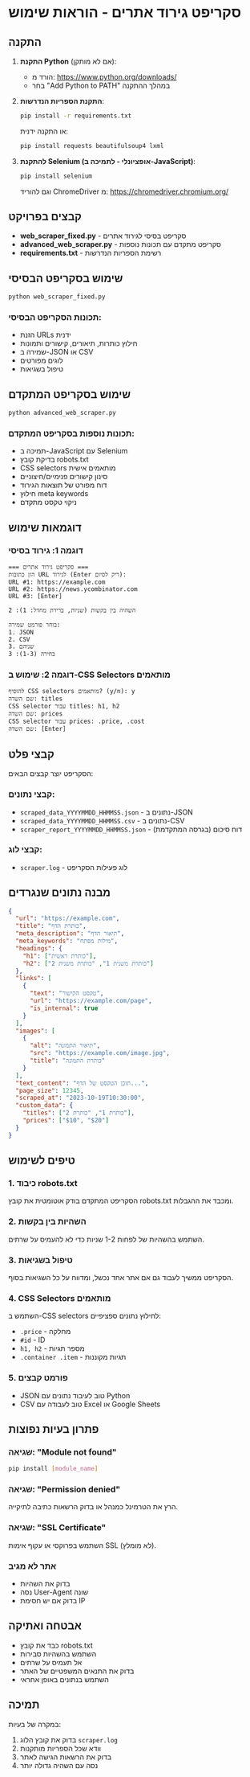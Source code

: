 # סקריפט גירוד אתרים - הוראות שימוש

## התקנה

1. **התקנת Python** (אם לא מותקן):
   - הורד מ: https://www.python.org/downloads/
   - בחר "Add Python to PATH" במהלך ההתקנה

2. **התקנת הספריות הנדרשות**:
   ```bash
   pip install -r requirements.txt
   ```

   או התקנה ידנית:
   ```bash
   pip install requests beautifulsoup4 lxml
   ```

3. **להתקנת Selenium (אופציונלי - לתמיכה ב-JavaScript)**:
   ```bash
   pip install selenium
   ```
   וגם להוריד ChromeDriver מ: https://chromedriver.chromium.org/

## קבצים בפרויקט

- **web_scraper_fixed.py** - סקריפט בסיסי לגירוד אתרים
- **advanced_web_scraper.py** - סקריפט מתקדם עם תכונות נוספות
- **requirements.txt** - רשימת הספריות הנדרשות

## שימוש בסקריפט הבסיסי

```bash
python web_scraper_fixed.py
```

### תכונות הסקריפט הבסיסי:
- הזנת URLs ידנית
- חילוץ כותרות, תיאורים, קישורים ותמונות
- שמירה ב-JSON או CSV
- לוגים מפורטים
- טיפול בשגיאות

## שימוש בסקריפט המתקדם

```bash
python advanced_web_scraper.py
```

### תכונות נוספות בסקריפט המתקדם:
- תמיכה ב-JavaScript עם Selenium
- בדיקת קובץ robots.txt
- CSS selectors מותאמים אישית
- סינון קישורים פנימיים/חיצוניים
- דוח מפורט של תוצאות הגירוד
- חילוץ meta keywords
- ניקוי טקסט מתקדם

## דוגמאות שימוש

### דוגמה 1: גירוד בסיסי
```
=== סקריפט גירוד אתרים ===
הזן כתובות URL לגירוד (Enter ריק לסיום):
URL #1: https://example.com
URL #2: https://news.ycombinator.com
URL #3: [Enter]

השהיה בין בקשות (שניות, ברירת מחדל: 1): 2

בוחר פורמט שמירה:
1. JSON
2. CSV
3. שניהם
בחירה (1-3): 3
```

### דוגמה 2: שימוש ב-CSS Selectors מותאמים
```
להוסיף CSS selectors מותאמים? (y/n): y
שם השדה: titles
CSS selector עבור titles: h1, h2
שם השדה: prices
CSS selector עבור prices: .price, .cost
שם השדה: [Enter]
```

## קבצי פלט

הסקריפט יוצר קבצים הבאים:

### קבצי נתונים:
- `scraped_data_YYYYMMDD_HHMMSS.json` - נתונים ב-JSON
- `scraped_data_YYYYMMDD_HHMMSS.csv` - נתונים ב-CSV
- `scraper_report_YYYYMMDD_HHMMSS.json` - דוח סיכום (בגרסה המתקדמת)

### קבצי לוג:
- `scraper.log` - לוג פעילות הסקריפט

## מבנה נתונים שנגרדים

```json
{
  "url": "https://example.com",
  "title": "כותרת הדף",
  "meta_description": "תיאור הדף",
  "meta_keywords": "מילות מפתח",
  "headings": {
    "h1": ["כותרת ראשית"],
    "h2": ["כותרת משנית 1", "כותרת משנית 2"]
  },
  "links": [
    {
      "text": "טקסט הקישור",
      "url": "https://example.com/page",
      "is_internal": true
    }
  ],
  "images": [
    {
      "alt": "תיאור התמונה",
      "src": "https://example.com/image.jpg",
      "title": "כותרת התמונה"
    }
  ],
  "text_content": "תוכן הטקסט של הדף...",
  "page_size": 12345,
  "scraped_at": "2023-10-19T10:30:00",
  "custom_data": {
    "titles": ["כותרת 1", "כותרת 2"],
    "prices": ["$10", "$20"]
  }
}
```

## טיפים לשימוש

### 1. כיבוד robots.txt
הסקריפט המתקדם בודק אוטומטית את קובץ robots.txt ומכבד את ההגבלות.

### 2. השהיות בין בקשות
השתמש בהשהיות של לפחות 1-2 שניות כדי לא להעמיס על שרתים.

### 3. טיפול בשגיאות
הסקריפט ממשיך לעבוד גם אם אתר אחד נכשל, ומדווח על כל השגיאות בסוף.

### 4. CSS Selectors מותאמים
השתמש ב-CSS selectors לחילוץ נתונים ספציפיים:
- `.price` - מחלקה
- `#id` - ID
- `h1, h2` - מספר תגיות
- `.container .item` - תגיות מקוננות

### 5. פורמט קבצים
- JSON טוב לעיבוד נתונים עם Python
- CSV טוב לעבודה עם Excel או Google Sheets

## פתרון בעיות נפוצות

### שגיאה: "Module not found"
```bash
pip install [module_name]
```

### שגיאה: "Permission denied"
הרץ את הטרמינל כמנהל או בדוק הרשאות כתיבה לתיקייה.

### שגיאה: "SSL Certificate"
השתמש בפרוקסי או עקוף אימות SSL (לא מומלץ).

### אתר לא מגיב
- בדוק את השהיות
- נסה User-Agent שונה
- בדוק אם יש חסימת IP

## אבטחה ואתיקה

- כבד את קובץ robots.txt
- השתמש בהשהיות סבירות
- אל תעמיס על שרתים
- בדוק את התנאים המשפטיים של האתר
- השתמש בנתונים באופן אחראי

## תמיכה

במקרה של בעיות:
1. בדוק את קובץ הלוג `scraper.log`
2. וודא שכל הספריות מותקנות
3. בדוק את הרשאות הגישה לאתר
4. נסה עם השהיה גדולה יותר